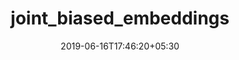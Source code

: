 ---
title: "joint_biased_embeddings"
date: 2019-06-16T17:46:20+05:30
type: "organisations"
org_name: "Amazon Web Services - Labs"
repo_desc: "joint_based_embeddings is code for training Knowledge Graphs embeddings."
repo_link: https://github.com/awslabs/joint_biased_embeddings


---